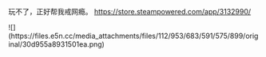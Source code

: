 <p>玩不了，正好帮我戒网瘾。 <a href="https://store.steampowered.com/app/3132990/" target="_blank" rel="nofollow noopener" translate="no"><span class="invisible">https://</span><span class="ellipsis">store.steampowered.com/app/313</span><span class="invisible">2990/</span></a></p>
![](https://files.e5n.cc/media_attachments/files/112/953/683/591/575/899/original/30d955a8931501ea.png)